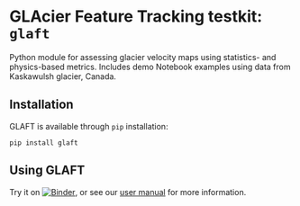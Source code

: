# GLAcier Feature Tracking testkit: `glaft`

Python module for assessing glacier velocity maps using statistics- and physics-based metrics. Includes demo Notebook examples using data from Kaskawulsh glacier, Canada.

## Installation

GLAFT is available through `pip` installation:  

```
pip install glaft
```

## Using GLAFT

Try it on [![Binder](https://mybinder.org/badge_logo.svg)](https://mybinder.org/v2/gh/whyjz/GLAFT/master?labpath=doc%2Fquickstart.ipynb), or see our [user manual](https://whyjz.github.io/GLAFT/doc/introduction.html) for more information.